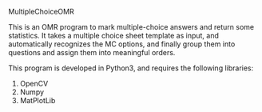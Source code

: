 MultipleChoiceOMR

This is an OMR program to mark multiple-choice answers and return some statistics.
It takes a multiple choice sheet template as input, and automatically recognizes the MC options, and finally group them into questions and assign them into meaningful orders.

This program is developed in Python3, and requires the following libraries:
1.  OpenCV
2.  Numpy
3.  MatPlotLib
